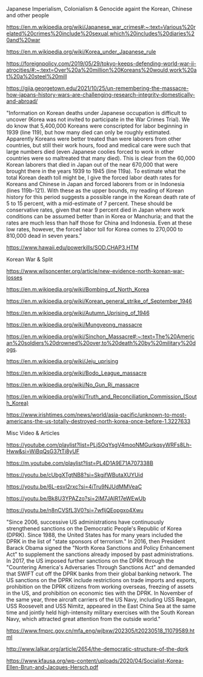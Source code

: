 Japanese Imperialism, Colonialism & Genocide againt the Korean, Chinese and other people

https://en.m.wikipedia.org/wiki/Japanese_war_crimes#:~:text=Various%20related%20crimes%20include%20sexual,which%20includes%20diaries%20and%20war

https://en.m.wikipedia.org/wiki/Korea_under_Japanese_rule

https://foreignpolicy.com/2019/05/29/tokyo-keeps-defending-world-war-ii-atrocities/#:~:text=Over%20a%20million%20Koreans%20would,work%20at%20a%20steel%20mill

https://gjia.georgetown.edu/2021/10/25/un-remembering-the-massacre-how-japans-history-wars-are-challenging-research-integrity-domestically-and-abroad/

"Information on Korean deaths under Japanese occupation is difficult to uncover (Korea was not invited to participate in the War Crimes Trial). We do know that 5,400,000 Koreans were conscripted for labor beginning in 1939 (line 119), but how many died can only be roughly estimated. Apparently Koreans were better treated than were laborers from other countries, but still their work hours, food and medical care were such that large numbers died (even Japanese coolies forced to work in other countries were so maltreated that many died). This is clear from the 60,000 Korean laborers that died in Japan out of the near 670,000 that were brought there in the years 1939 to 1945 (line 119a). To estimate what the total Korean death toll might be, I give the forced labor death rates for Koreans and Chinese in Japan and forced laborers from or in Indonesia (lines 119b-121). With these as the upper bounds, my reading of Korean history for this period suggests a possible range in the Korean death rate of 5 to 15 percent, with a mid-estimate of 7 percent. These should be conservative rates, given that near 9 percent died in Japan where work conditions can be assumed better than in Korea or Manchuria; and that the rates are much less than half those for China and Indonesia. Even at these low rates, however, the forced labor toll for Korea comes to 270,000 to 810,000 dead in seven years."

https://www.hawaii.edu/powerkills/SOD.CHAP3.HTM

Korean War & Split

https://www.wilsoncenter.org/article/new-evidence-north-korean-war-losses

https://en.m.wikipedia.org/wiki/Bombing_of_North_Korea

https://en.m.wikipedia.org/wiki/Korean_general_strike_of_September_1946

https://en.m.wikipedia.org/wiki/Autumn_Uprising_of_1946

https://en.m.wikipedia.org/wiki/Mungyeong_massacre

https://en.m.wikipedia.org/wiki/Sinchon_Massacre#:~:text=The%20American%20soldiers%20drowned%20over,to%20death%20by%20military%20dogs.

https://en.m.wikipedia.org/wiki/Jeju_uprising

https://en.m.wikipedia.org/wiki/Bodo_League_massacre

https://en.m.wikipedia.org/wiki/No_Gun_Ri_massacre

https://en.m.wikipedia.org/wiki/Truth_and_Reconciliation_Commission_(South_Korea)

https://www.irishtimes.com/news/world/asia-pacific/unknown-to-most-americans-the-us-totally-destroyed-north-korea-once-before-1.3227633

Misc Video & Articles

https://youtube.com/playlist?list=PLjSOqYsgV4mooNMGurkqsyWRFs8Lh-Hww&si=WiBqQsG37tTi8yUF

https://m.youtube.com/playlist?list=PL4D1A9E71A707338B

https://youtu.be/cUbgXTgtNB8?si=SkgjfWButaXUYUid

https://youtu.be/6L-esvI2rxc?si=4iTru9NJUdMMVeaC

https://youtu.be/Bk8U3YPAZzo?si=2lM7JAIR17eWEwUb

https://youtu.be/n8nCVSfL3V0?si=7wfljQEopgxo4Xwu

"Since 2006, successive US administrations have continuously strengthened sanctions on the Democratic People's Republic of Korea (DPRK). Since 1988, the United States has for many years included the DPRK in the list of "state sponsors of terrorism." In 2016, then President Barack Obama signed the "North Korea Sanctions and Policy Enhancement Act" to supplement the sanctions already imposed by past administrations. In 2017, the US imposed further sanctions on the DPRK through the "Countering America's Adversaries Through Sanctions Act" and demanded that SWIFT cut off the DPRK banks from their global banking network. The US sanctions on the DPRK include restrictions on trade imports and exports, prohibition on the DPRK citizens from working overseas, freezing of assets in the US, and prohibition on economic ties with the DPRK. In November of the same year, three aircraft carriers of the US Navy, including USS Reagan, USS Roosevelt and USS Nimitz, appeared in the East China Sea at the same time and jointly held high-intensity military exercises with the South Korean Navy, which attracted great attention from the outside world."

https://www.fmprc.gov.cn/mfa_eng/wjbxw/202305/t20230518_11079589.html

http://www.lalkar.org/article/2654/the-democratic-structure-of-the-dprk

https://www.kfausa.org/wp-content/uploads/2020/04/Socialist-Korea-Ellen-Brun-and-Jacques-Hersch.pdf

